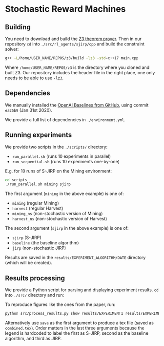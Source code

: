 # Stochastic Reward Machines

## Building

You need to download and build the [Z3 theorem prover](https://github.com/Z3Prover/z3). Then in our repository `cd` into `./src/rl_agents/sjirp/cpp` and build the constraint solver:

```bash
g++ -L/home/USER_NAME/REPOS/z3/build -lz3 -std=c++17 main.cpp
```

Where `/home/USER_NAME/REPOS/z3` is the directory where you cloned and built Z3. Our repository includes the header file in the right place, one only needs to be able to use `-lz3`.

## Dependencies

We manually installed the [OpenAI Baselines from GitHub](https://github.com/openai/baselines), using commit `ea25b9` (Jan 31st 2020).

We provide a full list of dependencies in `./environment.yml`.

## Running experiments

We provide two scripts in the `./scripts/` directory:

- `run_parallel.sh` (runs 10 experiments in parallel)
- `run_sequential.sh` (runs 10 experiments one-by-one)

E.g. for 10 runs of S-JIRP on the Mining environment:

```bash
cd scripts
./run_parallel.sh mining sjirp
```

The first argument (`mining` in the above example) is one of:

- `mining` (regular Mining)
- `harvest` (regular Harvest)
- `mining_ns` (non-stochastic version of Mining)
- `harvest_ns` (non-stochastic version of Harvest)

The second argument (`sjirp` in the above example) is one of:

- `sjirp` (S-JIRP)
- `baseline` (the baseline algorithm)
- `jirp` (non-stochastic JIRP)

Results are saved in the `results/EXPERIMENT_ALGORITHM/DATE` directory (which will be created).

## Results processing

We provide a Python script for parsing and displaying experiment results. `cd` into `./src/` directory and run:

To reproduce figures like the ones from the paper, run:

```bash
python src/process_results.py show results/EXPERIMENT1 results/EXPERIMENT2 results/EXPERIMENT3
```

Alternatively use `save` as the first argument to produce a tex file (saved as `combined.tex`). Order matters in the last three arguments because the legend is hardcoded to label the first as S-JIRP, second as the baseline algorithm, and third as JIRP.
